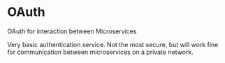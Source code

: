 # OAuth
OAuth for interaction between Microservices

Very basic authentication service.
Not the most secure, but will work fine for communication between microservices on a private network.
